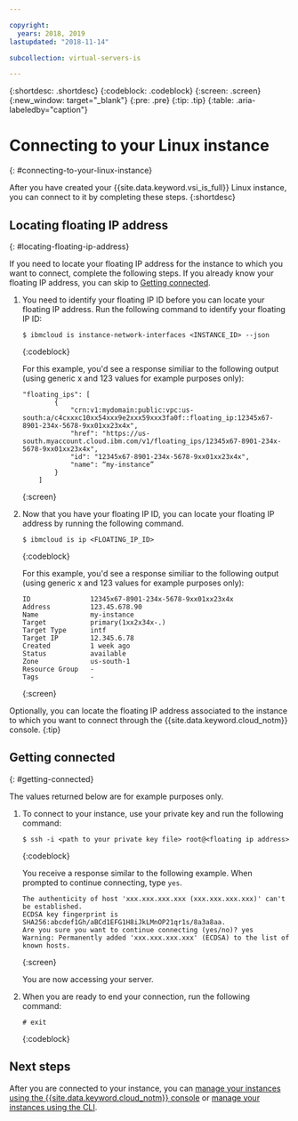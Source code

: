 ```yaml
---

copyright:
  years: 2018, 2019
lastupdated: "2018-11-14"

subcollection: virtual-servers-is

---
```


{:shortdesc: .shortdesc}
{:codeblock: .codeblock}
{:screen: .screen}
{:new_window: target="_blank"}
{:pre: .pre}
{:tip: .tip}
{:table: .aria-labeledby="caption"}

# Connecting to your Linux instance
{: #connecting-to-your-linux-instance}

After you have created your {{site.data.keyword.vsi_is_full}} Linux instance, you can connect to it by completing these steps.
{:shortdesc}

## Locating floating IP address
{: #locating-floating-ip-address}

If you need to locate your floating IP address for the instance to which you want to connect, complete the following steps. If you already know your floating IP address, you can skip to [Getting connected](/docs/vsi-is?topic=virtual-servers-is-connecting-to-your-linux-instance#getting-connected).

1. You need to identify your floating IP ID before you can locate your floating IP address. Run the following command to identify your floating IP ID:

   ```
   $ ibmcloud is instance-network-interfaces <INSTANCE_ID> --json
   ```
   {:codeblock}

   For this example, you'd see a response similiar to the following output (using generic x and 123 values for example purposes only):

   ```
   "floating_ips": [
           {
               "crn:v1:mydomain:public:vpc:us-south:a/c4cxxxc10xx54xxx9e2xxx59xxx3fa0f::floating_ip:12345x67-8901-234x-5678-9xx01xx23x4x",
               "href": "https://us-south.myaccount.cloud.ibm.com/v1/floating_ips/12345x67-8901-234x-5678-9xx01xx23x4x",
               "id": "12345x67-8901-234x-5678-9xx01xx23x4x",
               "name": “my-instance”
           }
       ]
   ```
   {:screen}  

2. Now that you have your floating IP ID, you can locate your floating IP address by running the following command.

   ```
   $ ibmcloud is ip <FLOATING_IP_ID>
   ```
   {:codeblock}

   For this example, you'd see a response similiar to the following output (using generic x and 123 values for example purposes only):

   ```
   ID               12345x67-8901-234x-5678-9xx01xx23x4x   
   Address          123.45.678.90   
   Name             my-instance   
   Target           primary(1xx2x34x-.)   
   Target Type      intf   
   Target IP        12.345.6.78   
   Created          1 week ago   
   Status           available   
   Zone             us-south-1   
   Resource Group   -   
   Tags             -   
   ```
   {:screen}

Optionally, you can locate the floating IP address associated to the instance to which you want to connect through the {{site.data.keyword.cloud_notm}} console.
{:tip}

## Getting connected
{: #getting-connected}

The values returned below are for example purposes only.

1. To connect to your instance, use your private key and run the following command:

   ```
   $ ssh -i <path to your private key file> root@<floating ip address>
   ```
   {:codeblock}

   You receive a response similar to the following example. When prompted to continue connecting, type `yes`.
   ```
   The authenticity of host 'xxx.xxx.xxx.xxx (xxx.xxx.xxx.xxx)' can't be established.
   ECDSA key fingerprint is SHA256:abcdef1Gh/aBCd1EFG1H8iJkLMnOP21qr1s/8a3a8aa.
   Are you sure you want to continue connecting (yes/no)? yes
   Warning: Permanently added 'xxx.xxx.xxx.xxx' (ECDSA) to the list of known hosts.
   ```
   {:screen}

   You are now accessing your server.

2. When you are ready to end your connection, run the following command:

   ```
   # exit
   ```
   {:codeblock}

## Next steps
After you are connected to your instance, you can [manage your instances using the {{site.data.keyword.cloud_notm}} console](/docs/vsi-is?topic=virtual-servers-is-managing-virtual-server-instances) or [manage your instances using the CLI](/docs/vsi-is?topic=virtual-servers-is-managing-virtual-servers-cli).
